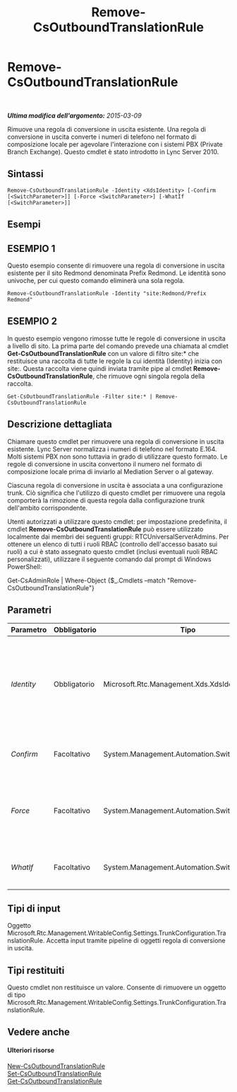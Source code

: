﻿---
title: Remove-CsOutboundTranslationRule
TOCTitle: Remove-CsOutboundTranslationRule
ms:assetid: 73e0bd0d-2458-464a-9e6e-1868143aadc8
ms:mtpsurl: https://technet.microsoft.com/it-it/library/Gg398556(v=OCS.15)
ms:contentKeyID: 49300980
ms.date: 08/24/2015
mtps_version: v=OCS.15
ms.translationtype: HT
---

# Remove-CsOutboundTranslationRule

 

_**Ultima modifica dell'argomento:** 2015-03-09_

Rimuove una regola di conversione in uscita esistente. Una regola di conversione in uscita converte i numeri di telefono nel formato di composizione locale per agevolare l'interazione con i sistemi PBX (Private Branch Exchange). Questo cmdlet è stato introdotto in Lync Server 2010.

## Sintassi

    Remove-CsOutboundTranslationRule -Identity <XdsIdentity> [-Confirm [<SwitchParameter>]] [-Force <SwitchParameter>] [-WhatIf [<SwitchParameter>]]

## Esempi

## ESEMPIO 1

Questo esempio consente di rimuovere una regola di conversione in uscita esistente per il sito Redmond denominata Prefix Redmond. Le identità sono univoche, per cui questo comando eliminerà una sola regola.

    Remove-CsOutboundTranslationRule -Identity "site:Redmond/Prefix Redmond"

## ESEMPIO 2

In questo esempio vengono rimosse tutte le regole di conversione in uscita a livello di sito. La prima parte del comando prevede una chiamata al cmdlet **Get-CsOutboundTranslationRule** con un valore di filtro site:\* che restituisce una raccolta di tutte le regole la cui identità (Identity) inizia con site:. Questa raccolta viene quindi inviata tramite pipe al cmdlet **Remove-CsOutboundTranslationRule**, che rimuove ogni singola regola della raccolta.

    Get-CsOutboundTranslationRule -Filter site:* | Remove-CsOutboundTranslationRule

## Descrizione dettagliata

Chiamare questo cmdlet per rimuovere una regola di conversione in uscita esistente. Lync Server normalizza i numeri di telefono nel formato E.164. Molti sistemi PBX non sono tuttavia in grado di utilizzare questo formato. Le regole di conversione in uscita convertono il numero nel formato di composizione locale prima di inviarlo al Mediation Server o al gateway.

Ciascuna regola di conversione in uscita è associata a una configurazione trunk. Ciò significa che l'utilizzo di questo cmdlet per rimuovere una regola comporterà la rimozione di questa regola dalla configurazione trunk dell'ambito corrispondente.

Utenti autorizzati a utilizzare questo cmdlet: per impostazione predefinita, il cmdlet **Remove-CsOutboundTranslationRule** può essere utilizzato localmente dai membri dei seguenti gruppi: RTCUniversalServerAdmins. Per ottenere un elenco di tutti i ruoli RBAC (controllo dell'accesso basato sui ruoli) a cui è stato assegnato questo cmdlet (inclusi eventuali ruoli RBAC personalizzati), utilizzare il seguente comando dal prompt di Windows PowerShell:

Get-CsAdminRole | Where-Object {$\_.Cmdlets –match "Remove-CsOutboundTranslationRule"}

## Parametri


<table>
<colgroup>
<col style="width: 25%" />
<col style="width: 25%" />
<col style="width: 25%" />
<col style="width: 25%" />
</colgroup>
<thead>
<tr class="header">
<th>Parametro</th>
<th>Obbligatorio</th>
<th>Tipo</th>
<th>Descrizione</th>
</tr>
</thead>
<tbody>
<tr class="odd">
<td><p><em>Identity</em></p></td>
<td><p>Obbligatorio</p></td>
<td><p>Microsoft.Rtc.Management.Xds.XdsIdentity</p></td>
<td><p>L'identificatore univoco della regola di conversione in uscita che si desidera rimuovere. L'identità è costituita dall'ambito seguito da un nome che deve essere univoco all'interno di ciascun ambito. Ad esempio, site:Redmond/OutboundRule1.</p></td>
</tr>
<tr class="even">
<td><p><em>Confirm</em></p></td>
<td><p>Facoltativo</p></td>
<td><p>System.Management.Automation.SwitchParameter</p></td>
<td><p>Viene visualizzata una richiesta di conferma prima di eseguire il comando.</p></td>
</tr>
<tr class="odd">
<td><p><em>Force</em></p></td>
<td><p>Facoltativo</p></td>
<td><p>System.Management.Automation.SwitchParameter</p></td>
<td><p>Consente di evitare la visualizzazione delle richieste di conferma che altrimenti verrebbero visualizzate prima che vengano apportate le modifiche.</p></td>
</tr>
<tr class="even">
<td><p><em>WhatIf</em></p></td>
<td><p>Facoltativo</p></td>
<td><p>System.Management.Automation.SwitchParameter</p></td>
<td><p>Descrive ciò che accadrebbe se si eseguisse il comando senza eseguirlo realmente.</p></td>
</tr>
</tbody>
</table>


## Tipi di input

Oggetto Microsoft.Rtc.Management.WritableConfig.Settings.TrunkConfiguration.TranslationRule. Accetta input tramite pipeline di oggetti regola di conversione in uscita.

## Tipi restituiti

Questo cmdlet non restituisce un valore. Consente di rimuovere un oggetto di tipo Microsoft.Rtc.Management.WritableConfig.Settings.TrunkConfiguration.TranslationRule.

## Vedere anche

#### Ulteriori risorse

[New-CsOutboundTranslationRule](new-csoutboundtranslationrule.md)  
[Set-CsOutboundTranslationRule](set-csoutboundtranslationrule.md)  
[Get-CsOutboundTranslationRule](get-csoutboundtranslationrule.md)

